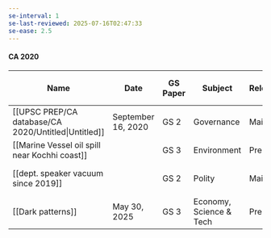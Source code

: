```yaml
---
se-interval: 1
se-last-reviewed: 2025-07-16T02:47:33
se-ease: 2.5
---
```

#### CA 2020

|Name|Date|GS Paper|Subject|Relevance|Mains Syllabus Heads|
|---|---|---|---|---|---|
|[[UPSC PREP/CA database/CA 2020/Untitled\|Untitled]]|September 16, 2020|GS 2|Governance|Mains|[[State Govt Schemes]]|
|[[Marine Vessel oil spill near Kochhi coast]]||GS 3|Environment|Prelims|[[Marine Pollution]]|
|[[dept. speaker vacuum since 2019]]||GS 2|Polity|Mains|[[Parliament & State Legislature]]|
|[[Dark patterns]]|May 30, 2025|GS 3|Economy, Science & Tech|Prelims||